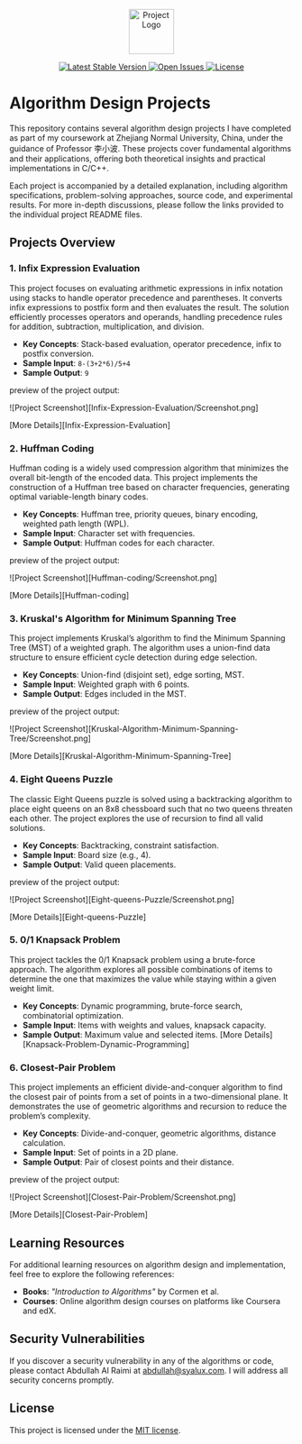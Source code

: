 <p align="center">
  <a href="https://syalux.com" target="_blank">
    <img src="md/favicon.ico" width="80" alt="Project Logo">
  </a>
</p>

<p align="center">
  <a href="https://github.com/Al-rimi/Algorithm-design/releases">
    <img src="https://img.shields.io/github/v/release/Al-rimi/Algorithm-design" alt="Latest Stable Version">
  </a>
  <a href="https://github.com/Al-rimi/Algorithm-design/issues">
    <img src="https://img.shields.io/github/issues/Al-rimi/Algorithm-design" alt="Open Issues">
  </a>
  <a href="https://opensource.org/licenses/MIT">
    <img src="https://img.shields.io/badge/license-MIT-blue.svg" alt="License">
  </a>
</p>

# Algorithm Design Projects

This repository contains several algorithm design projects I have completed as part of my coursework at Zhejiang Normal University, China, under the guidance of Professor 李小波. These projects cover fundamental algorithms and their applications, offering both theoretical insights and practical implementations in C/C++.

Each project is accompanied by a detailed explanation, including algorithm specifications, problem-solving approaches, source code, and experimental results. For more in-depth discussions, please follow the links provided to the individual project README files.

## Projects Overview

### 1. Infix Expression Evaluation
This project focuses on evaluating arithmetic expressions in infix notation using stacks to handle operator precedence and parentheses. It converts infix expressions to postfix form and then evaluates the result. The solution efficiently processes operators and operands, handling precedence rules for addition, subtraction, multiplication, and division.

- **Key Concepts**: Stack-based evaluation, operator precedence, infix to postfix conversion.
- **Sample Input**: `8-(3+2*6)/5+4`
- **Sample Output**: `9`

preview of the project output:

![Project Screenshot][Infix-Expression-Evaluation/Screenshot.png]

[More Details][Infix-Expression-Evaluation]

### 2. Huffman Coding
Huffman coding is a widely used compression algorithm that minimizes the overall bit-length of the encoded data. This project implements the construction of a Huffman tree based on character frequencies, generating optimal variable-length binary codes.

- **Key Concepts**: Huffman tree, priority queues, binary encoding, weighted path length (WPL).
- **Sample Input**: Character set with frequencies.
- **Sample Output**: Huffman codes for each character.

preview of the project output:

![Project Screenshot][Huffman-coding/Screenshot.png]

[More Details][Huffman-coding]

### 3. Kruskal's Algorithm for Minimum Spanning Tree
This project implements Kruskal’s algorithm to find the Minimum Spanning Tree (MST) of a weighted graph. The algorithm uses a union-find data structure to ensure efficient cycle detection during edge selection.

- **Key Concepts**: Union-find (disjoint set), edge sorting, MST.
- **Sample Input**: Weighted graph with 6 points.
- **Sample Output**: Edges included in the MST.

preview of the project output:

![Project Screenshot][Kruskal-Algorithm-Minimum-Spanning-Tree/Screenshot.png]

[More Details][Kruskal-Algorithm-Minimum-Spanning-Tree]

### 4. Eight Queens Puzzle
The classic Eight Queens puzzle is solved using a backtracking algorithm to place eight queens on an 8x8 chessboard such that no two queens threaten each other. The project explores the use of recursion to find all valid solutions.

- **Key Concepts**: Backtracking, constraint satisfaction.
- **Sample Input**: Board size (e.g., 4).
- **Sample Output**: Valid queen placements.

preview of the project output:

![Project Screenshot][Eight-queens-Puzzle/Screenshot.png]

[More Details][Eight-queens-Puzzle]

### 5. 0/1 Knapsack Problem
This project tackles the 0/1 Knapsack problem using a brute-force approach. The algorithm explores all possible combinations of items to determine the one that maximizes the value while staying within a given weight limit.

- **Key Concepts**: Dynamic programming, brute-force search, combinatorial optimization.
- **Sample Input**: Items with weights and values, knapsack capacity.
- **Sample Output**: Maximum value and selected items.
[More Details][Knapsack-Problem-Dynamic-Programming]

### 6. Closest-Pair Problem
This project implements an efficient divide-and-conquer algorithm to find the closest pair of points from a set of points in a two-dimensional plane. It demonstrates the use of geometric algorithms and recursion to reduce the problem’s complexity.

- **Key Concepts**: Divide-and-conquer, geometric algorithms, distance calculation.
- **Sample Input**: Set of points in a 2D plane.
- **Sample Output**: Pair of closest points and their distance.

preview of the project output:

![Project Screenshot][Closest-Pair-Problem/Screenshot.png]

[More Details][Closest-Pair-Problem]


## Learning Resources
For additional learning resources on algorithm design and implementation, feel free to explore the following references:

- **Books**: *"Introduction to Algorithms"* by Cormen et al.
- **Courses**: Online algorithm design courses on platforms like Coursera and edX.

## Security Vulnerabilities
If you discover a security vulnerability in any of the algorithms or code, please contact Abdullah Al Raimi at [abdullah@syalux.com](mailto:abdullah@syalux.com). I will address all security concerns promptly.

## License
This project is licensed under the [MIT license](https://opensource.org/licenses/MIT).


[def]: #